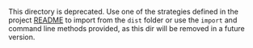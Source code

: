 This directory is deprecated. Use one of the strategies defined in the project [README](../README.md) to import from the `dist` folder or use the `import` and command line methods provided, as this dir will be removed in a future version.
